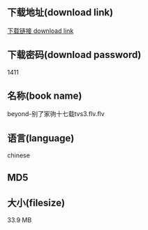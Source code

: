 ## 下载地址(download link)
[下载链接 download link](https://tutu365.netlify.app/?s=beyond-%E5%88%AB%E4%BA%86%E5%AE%B6%E9%A9%B9%E5%8D%81%E4%B8%83%E8%BD%BDtvs3.flv)

## 下载密码(download password)
1411

## 名称(book name)
beyond-别了家驹十七载tvs3.flv.flv

## 语言(language)
chinese

## MD5


## 大小(filesize)
33.9 MB
